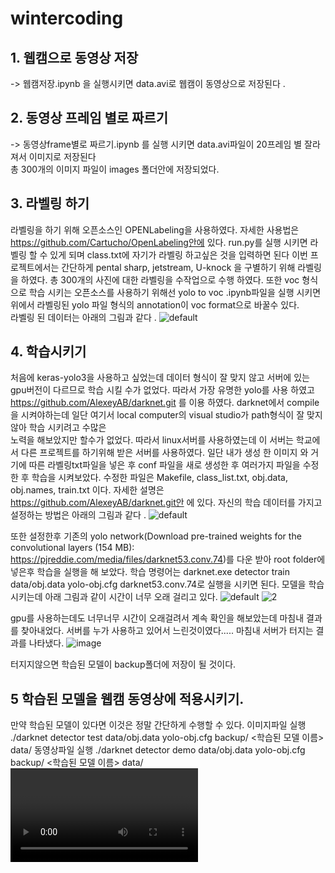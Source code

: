 # wintercoding

## 1. 웹캠으로 동영상 저장
 -> 웹캠저장.ipynb 을 실행시키면 data.avi로 웹캠이 동영상으로 저장된다 . 
 
## 2. 동영상 프레임 별로 짜르기 
  -> 동영상frame별로 짜르기.ipynb 를 실행 시키면 data.avi파일이 20프레임 별 잘라져서  이미지로 저장된다  
  총 300개의 이미지 파일이 images 폴더안에 저장되었다.
  
## 3. 라벨링 하기 
  라벨링을 하기 위해 오픈소스인 OPENLabeling을 사용하였다. 자세한 사용법은 https://github.com/Cartucho/OpenLabeling안에 있다.
  run.py를 실행 시키면 라벨링 할 수 있게 되며 class.txt에 자기가 라벨링 하고싶은 것을 입력하면 된다
  이번 프로젝트에서는 간단하게 pental sharp, jetstream, U-knock 을 구별하기 위해 라벨링을 하였다.
  총 300개의 사진에 대한 라벨링을 수작업으로 수행 하였다. 
  또한 voc 형식으로 학습 시키는 오픈소스를 사용하기 위해선 yolo to voc .ipynb파일을 실행 시키면 
  위에서 라벨링된 yolo 파일 형식의 annotation이 voc format으로 바꿀수 있다.\
  라벨링 된 데이터는 아래의 그림과 같다 . 
![default](https://user-images.githubusercontent.com/33194900/47954303-21e86180-dfcc-11e8-8678-b9e80f06cc04.PNG)

## 4. 학습시키기 
  처음에 keras-yolo3을 사용하고 싶었는데 데이터 형식이 잘 맞지 않고 서버에 있는 gpu버전이 다르므로 학습 시킬 수가 없었다. 
  따라서 가장 유명한 yolo를 사용 하였고 https://github.com/AlexeyAB/darknet.git 를 이용 하였다.
  darknet에서 compile을 시켜야하는데 일단 여기서 local computer의 visual studio가 path형식이 잘 맞지않아 학습 시키려고 수많은       
  노력을 해보았지만 할수가 없었다. 
  따라서 linux서버를 사용하였는데 이 서버는 학교에서 다른 프로젝트를 하기위해 받은 서버를 사용하였다.
  일단 내가 생성 한 이미지 와 거기에 따른 라벨링txt파일을 넣은 후 conf 파일을 새로 생성한 후 여러가지 파일을 수정한 후 학습을 시켜보았다.
  수정한 파일은 Makefile, class_list.txt, obj.data, obj.names, train.txt 이다. 자세한 설명은 https://github.com/AlexeyAB/darknet.git안       에 있다.
  자신의 학습 데이터를 가지고 설정하는 방법은 아래의 그림과 같다 . 
![default](https://user-images.githubusercontent.com/33194900/47954464-9b348400-dfcd-11e8-8b93-8dd0dd1cd50b.PNG)

  또한 설정한후 기존의 yolo network(Download pre-trained weights for the convolutional layers (154 MB): https://pjreddie.com/media/files/darknet53.conv.74)를 다운 받아 
  root folder에 넣은후 학습을 실행을 해 보았다. 
  학습 명령어는 darknet.exe detector train data/obj.data yolo-obj.cfg darknet53.conv.74로 실행을 시키면 된다. 
  모델을 학습 시키는데 아래 그림과 같이 시간이 너무 오래 걸리고 있다. 
![default](https://user-images.githubusercontent.com/33194900/47954507-14cc7200-dfce-11e8-96b1-04e1687052d8.PNG)
![2](https://user-images.githubusercontent.com/33194900/47954508-15650880-dfce-11e8-8bf2-e66ce9cf52f0.PNG)

  gpu를 사용하는데도 너무너무 시간이 오래걸려서 계속 확인을 해보았는데 마침내 결과를 찾아내었다. 서버를 누가 사용하고 있어서 느린것이였다.....
  마침내 서버가 터지는 결과를 나타냈다. 
![image](https://user-images.githubusercontent.com/33194900/47954527-42b1b680-dfce-11e8-80ef-8b439d613682.png)

터지지않으면 학습된 모델이 backup폴더에 저장이 될 것이다.


## 5 학습된 모델을 웹캠 동영상에 적용시키기. 
   만약 학습된 모델이 있다면 이것은 정말 간단하게 수행할 수 있다.
   이미지파일 실행
    ./darknet detector test data/obj.data yolo-obj.cfg backup/ <학습된 모델 이름> data/<image file>
   동영상파일 실행
    ./darknet detector demo data/obj.data yolo-obj.cfg backup/ <학습된 모델 이름> data/<video file>
   Webcam 실행
    ./darknet detector demo data/obj.data yolo-obj.cfg backup/ <학습된 모델 이름> data
 




